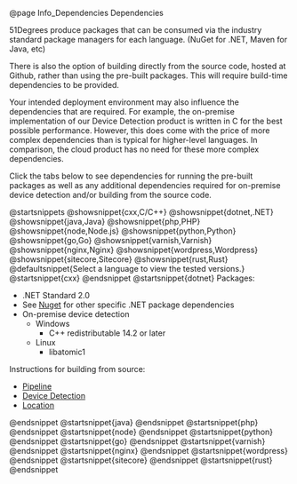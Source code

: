 @page Info_Dependencies Dependencies

51Degrees produce packages that can be consumed via the industry standard package managers for
each language. (NuGet for .NET, Maven for Java, etc)

There is also the option of building directly from the source code, hosted at Github, 
rather than using the pre-built packages. This will require build-time dependencies to be provided.

Your intended deployment environment may also influence the dependencies that are required.
For example, the on-premise implementation of our Device Detection product is written in C for the 
best possible performance. However, this does come with the price of more complex dependencies 
than is typical for higher-level languages. In comparison, the cloud product has no need for these 
more complex dependencies.

Click the tabs below to see dependencies for running the pre-built packages as well as any additional
dependencies required for on-premise device detection and/or building from the source code.


@startsnippets
@showsnippet{cxx,C/C++}
@showsnippet{dotnet,.NET}
@showsnippet{java,Java}
@showsnippet{php,PHP}
@showsnippet{node,Node.js}
@showsnippet{python,Python}
@showsnippet{go,Go}
@showsnippet{varnish,Varnish}
@showsnippet{nginx,Nginx}
@showsnippet{wordpress,Wordpress}
@showsnippet{sitecore,Sitecore}
@showsnippet{rust,Rust}
@defaultsnippet{Select a language to view the tested versions.}
@startsnippet{cxx}
@endsnippet
@startsnippet{dotnet}
Packages:
- .NET Standard 2.0
- See [Nuget](https://www.nuget.org/profiles/51Degrees) for other specific .NET package dependencies
- On-premise device detection
  - Windows
    - C++ redistributable 14.2 or later
  - Linux
    - libatomic1

Instructions for building from source:
- [Pipeline](https://github.com/51Degrees/pipeline-dotnet)
- [Device Detection](https://github.com/51Degrees/device-detection-dotnet)
- [Location](https://github.com/51Degrees/location-dotnet)

@endsnippet
@startsnippet{java}
@endsnippet
@startsnippet{php}
@endsnippet
@startsnippet{node}
@endsnippet
@startsnippet{python}
@endsnippet
@startsnippet{go}
@endsnippet
@startsnippet{varnish}
@endsnippet
@startsnippet{nginx}
@endsnippet
@startsnippet{wordpress}
@endsnippet
@startsnippet{sitecore}
@endsnippet
@startsnippet{rust}
@endsnippet


